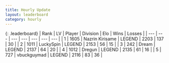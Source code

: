 ```yaml
---
title: Hourly Update
layout: leaderboard
category: hourly
---
```


{: .leaderboard}
| Rank | LV | Player | Division | Elo | Wins | Losses |
| --- | --- | --- | --- | --- | --- | --- |
| <span data-change="0">1</span> | 1605 | <span title="ID: 315148">Nazrin Kirisame</span> | LEGEND | <span data-change="0">2203</span> | <span data-change="0">137</span> | <span data-change="0">30</span> |
| <span data-change="0">2</span> | 1011 | <span title="ID: 498412">LuckySpin</span> | LEGEND | <span data-change="0">2153</span> | <span data-change="0">56</span> | <span data-change="0">15</span> |
| <span data-change="0">3</span> | 242 | <span title="ID: 573202">Dream</span> | LEGEND | <span data-change="0">2137</span> | <span data-change="0">64</span> | <span data-change="0">20</span> |
| <span data-change="0">4</span> | 1012 | <span title="ID: 337810">Dregun</span> | LEGEND | <span data-change="0">2135</span> | <span data-change="0">61</span> | <span data-change="0">16</span> |
| <span data-change="0">5</span> | 727 | <span title="ID: 418052">vbuckguymad</span> | LEGEND | <span data-change="-7">2116</span> | <span data-change="1">83</span> | <span data-change="1">36</span> |